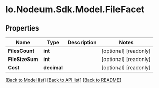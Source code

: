 # Io.Nodeum.Sdk.Model.FileFacet
## Properties

Name | Type | Description | Notes
------------ | ------------- | ------------- | -------------
**FilesCount** | **int** |  | [optional] [readonly] 
**FileSizeSum** | **int** |  | [optional] [readonly] 
**Cost** | **decimal** |  | [optional] [readonly] 

[[Back to Model list]](../README.md#documentation-for-models) [[Back to API list]](../README.md#documentation-for-api-endpoints) [[Back to README]](../README.md)

